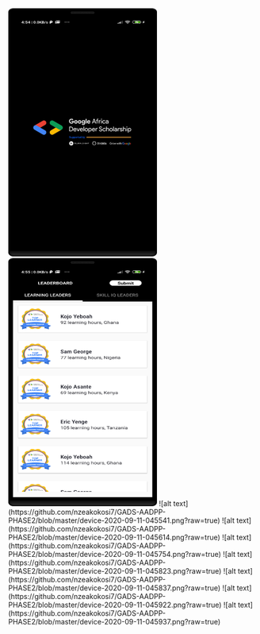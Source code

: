 <img src="https://github.com/nzeakokosi7/GADS-AADPP-PHASE2/blob/master/device-2020-09-11-045506.png" alt="Screenshots" width="300" height="500"/>
<img src="https://github.com/nzeakokosi7/GADS-AADPP-PHASE2/blob/master/device-2020-09-11-045527.png" alt="Screenshots" width="300" height="500"/>
![alt text](https://github.com/nzeakokosi7/GADS-AADPP-PHASE2/blob/master/device-2020-09-11-045541.png?raw=true)
![alt text](https://github.com/nzeakokosi7/GADS-AADPP-PHASE2/blob/master/device-2020-09-11-045614.png?raw=true)
![alt text](https://github.com/nzeakokosi7/GADS-AADPP-PHASE2/blob/master/device-2020-09-11-045754.png?raw=true)
![alt text](https://github.com/nzeakokosi7/GADS-AADPP-PHASE2/blob/master/device-2020-09-11-045823.png?raw=true)
![alt text](https://github.com/nzeakokosi7/GADS-AADPP-PHASE2/blob/master/device-2020-09-11-045837.png?raw=true)
![alt text](https://github.com/nzeakokosi7/GADS-AADPP-PHASE2/blob/master/device-2020-09-11-045922.png?raw=true)
![alt text](https://github.com/nzeakokosi7/GADS-AADPP-PHASE2/blob/master/device-2020-09-11-045937.png?raw=true)
